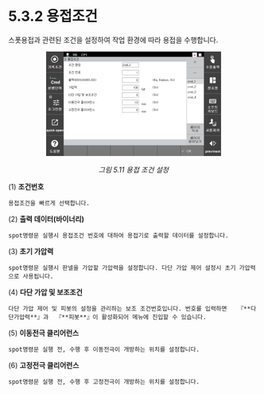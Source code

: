 # 5.3.2 용접조건

스폿용접과 관련된 조건을 설정하여 작업 환경에 따라 용접을 수행합니다.

<p align=center>
<img src="../../../_assets/image (75).png" width="70%"></img>
<em><p align="center">그림 5.11 용접 조건 설정</p></em>
</p>

(1)  **조건번호**

    용접조건을 빠르게 선택합니다.
(2)  **출력 데이터(바이너리)**

    spot명령문 실행시 용접조건 번호에 대하여 용접기로 출력할 데이터를 설정합니다.
(3)  **초기 가압력**

    spot명령문 실행시 판넬을 가압할 가압력을 설정합니다. 다단 가압 제어 설정시 초기 가압력으로 사용됩니다.
(4)  **다단 가압 및 보조조건**

    다단 가압 제어 및 피봇의 설정을 관리하는 보조 조건번호입니다. 번호를 입력하면   『**다단가압력**』과  『**피봇**』이 활성화되어 메뉴에 진입할 수 있습니다.
(5)  **이동전극 클리어런스**

    spot명령문 실행 전, 수행 후 이동전극이 개방하는 위치를 설정합니다.
(6)  **고정전극 클리어런스**

    spot명령문 실행 전, 수행 후 고정전극이 개방하는 위치를 설정합니다.
